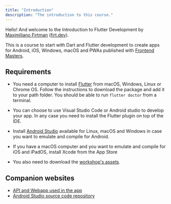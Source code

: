 ```yaml
---
title: "Introduction"
description: "The introduction to this course."
---
```


Hello! And welcome to the Introduction to Flutter Development by [Maximiliano Firtman][twitter] ([firt.dev](https://firt.dev)).

This is a course to start with Dart and Flutter development to create apps for Android, iOS, Windows, macOS and PWAs published with [Frontend Masters][fem].

## Requirements

* You need a computer to install [Flutter](https://docs.flutter.dev/get-started/install) from macOS, Windows, Linux or Chrome OS. Follow the instructions to download the package and add it to your path folder. You should be able to run `flutter doctor` from a terminal.
* You can choose to use Visual Studio Code or Android studio to develop your app. In any case you need to install the Flutter plugin on top of the IDE.
* Install [Android Studio](https://developer.android.com/studio) available for Linux, macOS and Windows in case you want to emulate and compile for Android.
* If you have a macOS computer and you want to emulate and compile for iOS and iPadOS, install Xcode from the App Store

* You also need to download the [workshop's assets](/intro-flutter/assets.zip).

## Companion websites

* [API and Webapp used in the app](https://firtman.github.io/coffeemasters/)
* [Android Studio source code repository](https://github.com/firtman/coffeemasters-flutter)

[twitter]: https://twitter.com/firt
[fem]: https://www.frontendmasters.com
